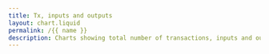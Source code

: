 ```yaml
---
title: Tx, inputs and outputs
layout: chart.liquid
permalink: /{{ name }}
description: Charts showing total number of transactions, inputs and outputs per month
---
```


<canvas id="myChart" width="100%"></canvas>
<script>
var labels = {{ site.data.stats.total_outputs_per_month.labels | join: "','" | prepend: "['" | append : "']"}};
var outputs = {{ site.data.stats.total_outputs_per_month.values | join: "," | prepend: "[" | append: "]"}};
var inputs = {{ site.data.stats.total_inputs_per_month.values | join: "," | prepend: "[" | append: "]"}};
var tx = {{ site.data.stats.total_tx_per_month.values | join: "," | prepend: "[" | append: "]"}};
var outputs_per_tx = outputs.map(function(n,i) { return n / tx[i]; });
var inputs_per_tx = inputs.map(function(n,i) { return n / tx[i]; });
var ctx = document.getElementById("myChart").getContext('2d');
var myChart = new Chart(ctx, {
    type: 'line',
    data: {
        labels: labels,
        datasets: [{
            label: 'total tx per month',
            data: tx,
            backgroundColor: window.chartColors.blue,
            borderColor: window.chartColors.blue,
            fill: false,
	    yAxisID: 'y-axis-1',
        },{
           label: 'total outputs per month',
           data: outputs,
           backgroundColor: window.chartColors.red,
           borderColor: window.chartColors.red,
           fill: false,
	    yAxisID: 'y-axis-1',
       },{
          label: 'total inputs per month',
          data: inputs,
          backgroundColor: window.chartColors.orange,
          borderColor: window.chartColors.orange,
          fill: false,
	    yAxisID: 'y-axis-1',
      },{
          label: 'average outputs per tx per month',
          data: outputs_per_tx,
          backgroundColor: window.chartColors.purple,
          borderColor: window.chartColors.purple,
          fill: false,
	    yAxisID: 'y-axis-2',
      },{
          label: 'average inputs per tx per month',
          data: inputs_per_tx,
          backgroundColor: window.chartColors.green,
          borderColor: window.chartColors.green,
          fill: false,
	    yAxisID: 'y-axis-2',
      }]
    },
   options: {
   scales: {
		yAxes: [{
			type: 'linear',
			display: true,
			position: 'left',
			id: 'y-axis-1',
		}, {
			type: 'linear',
			display: true,
			position: 'right',
			id: 'y-axis-2',
			gridLines: {
				drawOnChartArea: false, 
			},
		}],
	}
	}
});
</script>

<br>
<br>
